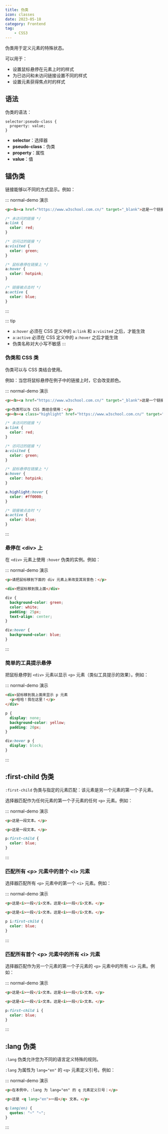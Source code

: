 ```yaml
---
title: 伪类
icon: classes
date: 2023-05-18
category: Frontend
tag:
    - CSS3
---
```


伪类用于定义元素的特殊状态。

可以用于：

- 设置鼠标悬停在元素上时的样式
- 为已访问和未访问链接设置不同的样式
- 设置元素获得焦点时的样式

## 语法

伪类的语法：

```text
selector:pseudo-class {
  property: value;
}
```

- **selector**：选择器
- **pseudo-class**：伪类
- **property**：属性
- **value**：值

## 锚伪类

链接能够以不同的方式显示。例如：

::: normal-demo 演示

```html
<p><b><a href="https://www.w3school.com.cn/" target="_blank">这是一个链接</a></b></p>
```

```css
/* 未访问的链接 */
a:link {
  color: red;
}

/* 访问过的链接 */
a:visited {
  color: green;
}

/* 鼠标悬停在链接上 */
a:hover {
  color: hotpink;
}

/* 链接被点击时 */
a:active {
  color: blue;
}
```

:::

::: tip
- `a:hover` 必须在 CSS 定义中的 `a:link` 和 `a:visited` 之后，才能生效
- `a:active` 必须在 CSS 定义中的 `a:hover` 之后才能生效
- 伪类名称对大小写不敏感
:::

### 伪类和 CSS 类

伪类可以与 CSS 类结合使用。

例如：当您将鼠标悬停在例子中的链接上时，它会改变颜色。

::: normal-demo 演示

```html
<p><b><a href="https://www.w3school.com.cn/" target="_blank">这是一个链接</a></b></p>

<p>伪类可以与 CSS 类结合使用：</p>
<p><b><a class="highlight" href="https://www.w3school.com.cn/" target="_blank">这是一个链接</a></b></p>
```

```css
/* 未访问的链接 */
a:link {
  color: red;
}

/* 访问过的链接 */
a:visited {
  color: green;
}

/* 鼠标悬停在链接上 */
a:hover {
  color: hotpink;
}

a.highlight:hover {
  color: #ff0000;
}

/* 链接被点击时 */
a:active {
  color: blue;
}
```

:::

### 悬停在 \<div> 上

在 `<div>` 元素上使用 `:hover` 伪类的实例。例如：

::: normal-demo 演示

```html
<p>请把鼠标移到下面的 div 元素上来改变其背景色：</p>

<div>把鼠标移到我上面</div>
```

```css
div {
  background-color: green;
  color: white;
  padding: 25px;
  text-align: center;
}

div:hover {
  background-color: blue;
}
```

:::

### 简单的工具提示悬停

把鼠标悬停到 `<div>` 元素以显示 `<p>` 元素（类似工具提示的效果）。例如：

::: normal-demo 演示

```html
<div>鼠标移到我上面来显示 p 元素
  <p>哈哈！我在这里！</p>
</div>
```

```css
p {
  display: none;
  background-color: yellow;
  padding: 20px;
}

div:hover p {
  display: block;
}
```

:::

## :first-child 伪类

`:first-child` 伪类与指定的元素匹配：该元素是另一个元素的第一个子元素。

选择器匹配作为任何元素的第一个子元素的任何 `<p>` 元素。例如：

::: normal-demo 演示

```html
<p>这是一段文本。</p>

<p>这是一段文本。</p>
```

```css
p:first-child {
  color: blue;
} 
```

:::

### 匹配所有 \<p> 元素中的首个 \<i> 元素

选择器匹配所有 `<p>` 元素中的第一个 `<i>` 元素。例如：

::: normal-demo 演示

```html
<p>这是<i>一段</i>文本。这是<i>一段</i>文本。</p>

<p>这是<i>一段</i>文本。这是<i>一段</i>文本。</p>
```

```css
p i:first-child {
  color: blue;
} 
```

:::

### 匹配所有首个 \<p> 元素中的所有 \<i> 元素

选择器匹配作为另一个元素的第一个子元素的 `<p>` 元素中的所有 `<i>` 元素。例如：

::: normal-demo 演示

```html
<p>这是<i>一段</i>文本。这是<i>一段</i>文本。</p>

<p>这是<i>一段</i>文本。这是<i>一段</i>文本。</p>
```

```css
p:first-child i {
  color: blue;
} 
```

:::

## :lang 伪类

`:lang` 伪类允许您为不同的语言定义特殊的规则。

`:lang` 为属性为 `lang="en"` 的 `<q>` 元素定义引号。例如：

::: normal-demo 演示

```html
<p>在本例中，:lang 为 lang="en" 的 q 元素定义引号：</p>

<p>这是 <q lang="en">一段</q> 文本。</p>
```

```css
q:lang(en) {
  quotes: "~" "~";
}
```

:::

